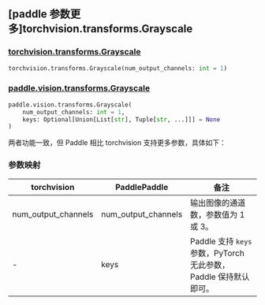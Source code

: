 ## [paddle 参数更多]torchvision.transforms.Grayscale

### [torchvision.transforms.Grayscale](https://pytorch.org/vision/main/generated/torchvision.transforms.Grayscale.html)

```python
torchvision.transforms.Grayscale(num_output_channels: int = 1)
```

### [paddle.vision.transforms.Grayscale](https://www.paddlepaddle.org.cn/documentation/docs/zh/develop/api/paddle/vision/transforms/Grayscale_cn.html)

```python
paddle.vision.transforms.Grayscale(
    num_output_channels: int = 1,
    keys: Optional[Union[List[str], Tuple[str, ...]]] = None
)
```

两者功能一致，但 Paddle 相比 torchvision 支持更多参数，具体如下：

### 参数映射

| torchvision | PaddlePaddle | 备注                                     |
| -------------------------------- | ----------------------------------- | ---------------------------------------- |
| num_output_channels         | num_output_channels            | 输出图像的通道数，参数值为 1 或 3。       |
| -                                | keys | Paddle 支持 `keys` 参数，PyTorch 无此参数，Paddle 保持默认即可。 |
